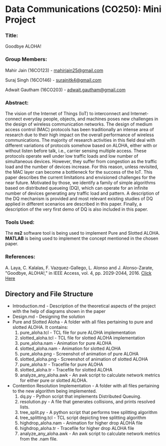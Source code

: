 # Data Communications (CO250): Mini Project

### Title:
Goodbye ALOHA!

### Group Members:

Mahir Jain (16CO123) - mahirjain25@gmail.com

Suraj Singh (16CO146) - surajnitk4@gmail.com

Adwait Gautham (16CO203) - adwait.gautham@gmail.com

### Abstract:

The vision of the Internet of Things (IoT) to interconnect and Internet-connect everyday people, objects, and machines poses new challenges in the design of wireless communication networks. The design of medium access control (MAC) protocols has been traditionally an intense area of research due to their high impact on the overall performance of wireless communications. The majority of research activities in this field deal with different variations of protocols somehow based on ALOHA, either with or without listen before talk, i.e., carrier sensing multiple access. These protocols operate well under low traffic loads and low number of simultaneous devices. However, they suffer from congestion as the traffic load and the number of devices increase. For this reason, unless revisited, the MAC layer can become a bottleneck for the success of the IoT. This paper describes the current limitations and envisioned challenges for the near future. Motivated by those, we identify a family of simple algorithms based on distributed queueing (DQ), which can operate for an infinite number of devices generating any traffic load and pattern. A description of the DQ mechanism is provided and most relevant existing studies of DQ applied in different scenarios are described in this paper. Finally, a description of the very first demo of DQ is also included in this paper.

### Tools Used:

The **ns2** software tool is being used to implement Pure and Slotted ALOHA. **MATLAB** is being used to implement the concept mentioned in the chosen paper.


### References:
A. Laya, C. Kalalas, F. Vazquez-Gallego, L. Alonso and J. Alonso-Zarate, "Goodbye, ALOHA!," in IEEE Access, vol. 4, pp. 2029-2044, 2016. [Click Here](http://ieeexplore.ieee.org/stamp/stamp.jsp?tp=&arnumber=7457611)

## Directory and File Structure
- Introduction.md - Description of the theoretical aspects of the project with the help of diagrams shown in the paper
- Design.md - Designing the solution
- Pure and Slotted Aloha - A folder with all files pertaining to pure and slotted ALOHA. It contains:
	1. pure_aloha.tcl - TCL file for pure ALOHA implementation
	2. slotted_aloha.tcl - TCL file for slotted ALOHA implementation
	3. pure_aloha.nam - Animation for pure ALOHA
	4. slotted_aloha.nam - Animation for slotted ALOHA
	5. pure_aloha.png - Screenshot of animation of pure ALOHA
	6. slotted_aloha.png - Screenshot of animation of slotted ALOHA
	7. pure_aloha.tr - Tracefile for pure ALOHA
	8. slotted_aloha.tr - Tracefile for slotted ALOHA
	9. analyze_any_aloha.awk - An awk script to calculate network metrics for either pure or slotted ALOHA.
- Contention Resolution Implementation - A folder with all files pertaining to the new algorithm being implemented.
	1. dq.py - Python script that implements Distributed Queuing.
	2. resolution.py - A file that generates collisions, and prints resolved lists.
	3. tree_split.py - A python script that performs tree splitting algorithm
	4. tree_splitting.tcl - TCL script depicting tree splitting algorithm
	5. highdrop_aloha.nam - Animation for higher drop ALOHA file
	6. highdrop_aloha.tr - Tracefile for higher drop ALOHA file
	7. analyze_any_aloha.awk - An awk script to calculate network metrics from the .nam file.
	
